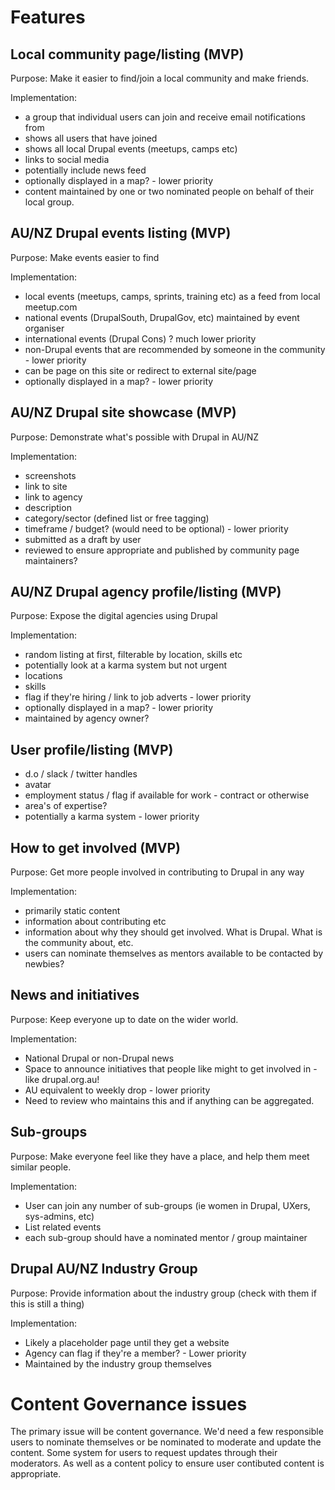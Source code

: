# Features

## Local community page/listing (MVP)

Purpose: Make it easier to find/join a local community and make friends.

Implementation:

- a group that individual users can join and receive email notifications from
- shows all users that have joined
- shows all local Drupal events (meetups, camps etc)
- links to social media
- potentially include news feed
- optionally displayed in a map? - lower priority
- content maintained by one or two nominated people on behalf of their local group.

## AU/NZ Drupal events listing (MVP)

Purpose: Make events easier to find

Implementation:

- local events (meetups, camps, sprints, training etc) as a feed from local meetup.com
- national events (DrupalSouth, DrupalGov, etc) maintained by event organiser
- international events (Drupal Cons) ? much lower priority
- non-Drupal events that are recommended by someone in the community - lower priority
- can be page on this site or redirect to external site/page
- optionally displayed in a map? - lower priority

## AU/NZ Drupal site showcase (MVP)

Purpose: Demonstrate what's possible with Drupal in AU/NZ

Implementation:

- screenshots
- link to site
- link to agency
- description
- category/sector (defined list or free tagging)
- timeframe / budget? (would need to be optional) - lower priority
- submitted as a draft by user
- reviewed to ensure appropriate and published by community page maintainers?

## AU/NZ Drupal agency profile/listing (MVP)

Purpose: Expose the digital agencies using Drupal

Implementation:

- random listing at first, filterable by location, skills etc
- potentially look at a karma system but not urgent
- locations
- skills
- flag if they're hiring / link to job adverts - lower priority
- optionally displayed in a map? - lower priority
- maintained by agency owner?

## User profile/listing (MVP)

- d.o / slack / twitter handles
- avatar
- employment status / flag if available for work - contract or otherwise
- area's of expertise?
- potentially a karma system - lower priority

## How to get involved (MVP)

Purpose: Get more people involved in contributing to Drupal in any way

Implementation:

- primarily static content
- information about contributing etc
- information about why they should get involved. What is Drupal. What is the community about, etc.
- users can nominate themselves as mentors available to be contacted by newbies?

## News and initiatives

Purpose: Keep everyone up to date on the wider world.

Implementation:

- National Drupal or non-Drupal news
- Space to announce initiatives that people like might to get involved in - like drupal.org.au!
- AU equivalent to weekly drop - lower priority
- Need to review who maintains this and if anything can be aggregated.

## Sub-groups

Purpose: Make everyone feel like they have a place, and help them meet similar people.

Implementation:

- User can join any number of sub-groups (ie women in Drupal, UXers, sys-admins, etc)
- List related events
- each sub-group should have a nominated mentor / group maintainer

## Drupal AU/NZ Industry Group

Purpose: Provide information about the industry group (check with them if this is still a thing)

Implementation:

- Likely a placeholder page until they get a website
- Agency can flag if they're a member? - Lower priority
- Maintained by the industry group themselves

# Content Governance issues

The primary issue will be content governance. We'd need a few responsible users to nominate themselves or be nominated to moderate and update the content. Some system for users to request updates through their moderators. As well as a content policy to ensure user contibuted content is appropriate. 